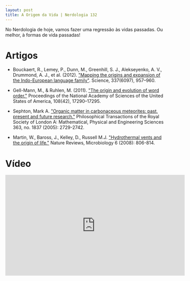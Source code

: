 ```yaml
---
layout: post
title: A Origem da Vida | Nerdologia 132
---
```


No Nerdologia de hoje, vamos fazer uma regressão às vidas passadas. Ou melhor, à formas de vida passadas!

Artigos
=====

- Bouckaert, R., Lemey, P., Dunn, M., Greenhill, S. J., Alekseyenko, A. V., Drummond, A. J., et al. (2012). ["Mapping the origins and expansion of the Indo-European language family"](http://science.sciencemag.org/content/337/6097/957). Science, 337(6097), 957–960. 

- Gell-Mann, M., & Ruhlen, M. (2011). ["The origin and evolution of word order."](http://www.pnas.org/content/108/42/17290.abstract) Proceedings of the National Academy of Sciences of the United States of America, 108(42), 17290–17295.

- Sephton, Mark A. ["Organic matter in carbonaceous meteorites: past, present and future research."](http://rsta.royalsocietypublishing.org/content/363/1837/2729) Philosophical Transactions of the Royal Society of London A: Mathematical, Physical and Engineering Sciences 363, no. 1837 (2005): 2729-2742.

- Martin, W., Baross, J., Kelley, D., Russell M.J. ["Hydrothermal vents and the origin of life."](http://www.nature.com/nrmicro/journal/v6/n11/full/nrmicro1991.html) Nature Reviews, Microbiology 6 (2008): 806-814.

Vídeo
=====

<iframe width="560" height="315" src="https://www.youtube.com/embed/rnMYZnY3uLA" frameborder="0" allowfullscreen></iframe>

